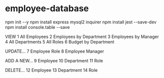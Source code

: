 # employee-database

npm init --y
npm install express mysql2 inquirer
npm install jest --save-dev
npm install console.table --save


VIEW
1 All Employees
2 Employees by Department
3 Employees by Manager
4 All Departments
5 All Roles
6 Budget by Department

UPDATE…
7 Employee Role
8 Employee Manager

ADD A NEW…
9 Employee
10 Department
11 Role

DELETE…
12 Employee
13 Department
14 Role
